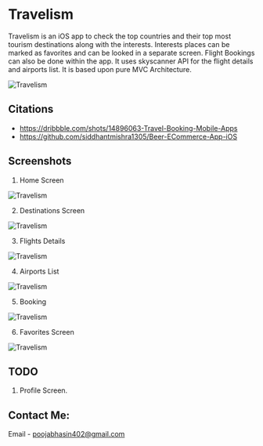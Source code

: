 # Travelism
Travelism is an iOS app to check the top countries and their top most tourism destinations along with the interests.
Interests places can be marked as favorites and can be looked in a separate screen. Flight Bookings can also be done within the app.
It uses skyscanner API for the flight details and airports list.
It is based upon pure MVC Architecture.


![Travelism](Resources/Travelism.gif)

## Citations

* https://dribbble.com/shots/14896063-Travel-Booking-Mobile-Apps
* https://github.com/siddhantmishra1305/Beer-ECommerce-App-iOS

## Screenshots

1. Home Screen

![Travelism](Resources/HomeScreen.png)

2. Destinations Screen

![Travelism](Resources/Destinations.png)

3. Flights Details

![Travelism](Resources/FlightsList.png)

4. Airports List

![Travelism](Resources/AirportsList.png)

5. Booking

![Travelism](Resources/Booking.png)

6. Favorites Screen

![Travelism](Resources/Favorites.png)

## TODO

1. Profile Screen.


## Contact Me:

Email - poojabhasin402@gmail.com









